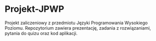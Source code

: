 # Projekt-JPWP
Projekt zaliczeniowy z przedmiotu Języki Programowania Wysokiego Poziomu. Repozytorium zawiera prezentację, zadania z rozwiązaniami, pytania do quizu oraz kod aplikacji.
